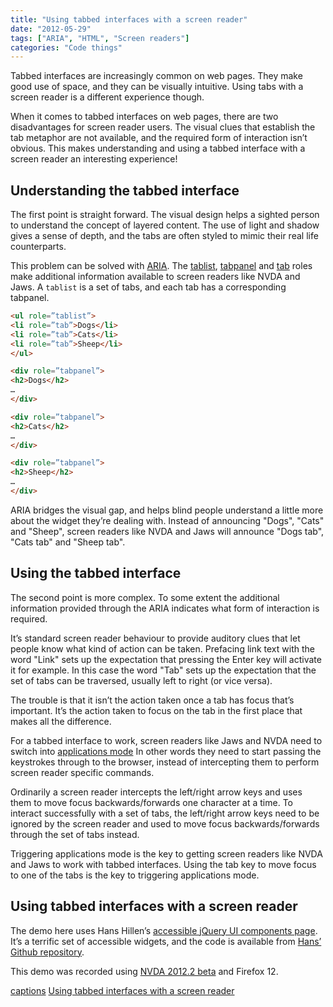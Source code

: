 ```yaml
---
title: "Using tabbed interfaces with a screen reader"
date: "2012-05-29"
tags: ["ARIA", "HTML", "Screen readers"]
categories: "Code things"
---
```


Tabbed interfaces are increasingly common on web pages. They make good use of space, and they can be visually intuitive. Using tabs with a screen reader is a different experience though.

When it comes to tabbed interfaces on web pages, there are two disadvantages for screen reader users. The visual clues that establish the tab metaphor are not available, and the required form of interaction isn’t obvious. This makes understanding and using a tabbed interface with a screen reader an interesting experience!

## Understanding the tabbed interface

The first point is straight forward. The visual design helps a sighted person to understand the concept of layered content. The use of light and shadow gives a sense of depth, and the tabs are often styled to mimic their real life counterparts.

This problem can be solved with [ARIA](https://www.w3.org/TR/wai-aria/). The [tablist](https://www.w3.org/TR/wai-aria/roles#tablist), [tabpanel](https://www.w3.org/TR/wai-aria/roles#tablist) and [tab](https://www.w3.org/TR/wai-aria/roles#tab) roles make additional information available to screen readers like NVDA and Jaws. A `tablist` is a set of tabs, and each tab has a corresponding tabpanel.

```html
<ul role=”tablist”>  
<li role=”tab”>Dogs</li>  
<li role=”tab”>Cats</li>  
<li role=”tab”>Sheep</li>  
</ul>  

<div role=”tabpanel”>  
<h2>Dogs</h2>  
…  
</div>  

<div role=”tabpanel”>  
<h2>Cats</h2>  
…  
</div>  

<div role=”tabpanel”>  
<h2>Sheep</h2>  
…  
</div>
```

ARIA bridges the visual gap, and helps blind people understand a little more about the widget they’re dealing with. Instead of announcing "Dogs", "Cats" and "Sheep", screen readers like NVDA and Jaws will announce "Dogs tab", "Cats tab" and "Sheep tab".

## Using the tabbed interface

The second point is more complex. To some extent the additional information provided through the ARIA indicates what form of interaction is required.

It’s standard screen reader behaviour to provide auditory clues that let people know what kind of action can be taken. Prefacing link text with the word "Link" sets up the expectation that pressing the Enter key will activate it for example. In this case the word "Tab" sets up the expectation that the set of tabs can be traversed, usually left to right (or vice versa).

The trouble is that it isn’t the action taken once a tab has focus that’s important. It’s the action taken to focus on the tab in the first place that makes all the difference.

For a tabbed interface to work, screen readers like Jaws and NVDA need to switch into [applications mode](/understanding-screen-reader-interaction-modes) In other words they need to start passing the keystrokes through to the browser, instead of intercepting them to perform screen reader specific commands.

Ordinarily a screen reader intercepts the left/right arrow keys and uses them to move focus backwards/forwards one character at a time. To interact successfully with a set of tabs, the left/right arrow keys need to be ignored by the screen reader and used to move focus backwards/forwards through the set of tabs instead.

Triggering applications mode is the key to getting screen readers like NVDA and Jaws to work with tabbed interfaces. Using the tab key to move focus to one of the tabs is the key to triggering applications mode.

## Using tabbed interfaces with a screen reader

The demo here uses Hans Hillen’s [accessible jQuery UI components page](https://access.aol.com/aegis/#goto_tabs). It’s a terrific set of accessible widgets, and the code is available from [Hans’ Github repository](https://www.github.com/hanshillen).

This demo was recorded using [NVDA 2012.2 beta](https://www.nvda-project.org/) and Firefox 12.

[captions](/wp-content/uploads/2012/05/using-tabbed-interfaces-with-nvda-captions_2012-05-26.xml) [Using tabbed interfaces with a screen reader](https://www.youtube.com/watch?v=DG3xXjlAlEA&feature=youtu.be)
